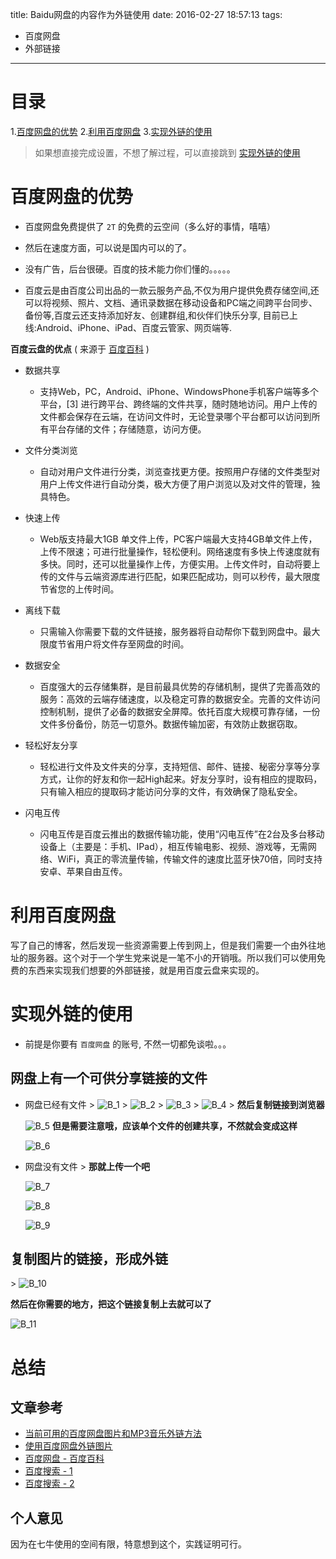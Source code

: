 title: Baidu网盘的内容作为外链使用
date: 2016-02-27 18:57:13
tags:
- 百度网盘
- 外部链接

---

# 目录

1.[百度网盘的优势](#positive)
2.[利用百度网盘](#usage)
3.[实现外链的使用](#outLink)

> 如果想直接完成设置，不想了解过程，可以直接跳到 [实现外链的使用](#outLink)

# <span id = "positive">百度网盘的优势</span>

- 百度网盘免费提供了 `2T` 的免费的云空间（多么好的事情，嘻嘻）
- 然后在速度方面，可以说是国内可以的了。
- 没有广告，后台很硬。百度的技术能力你们懂的。。。。。

- 百度云是由百度公司出品的一款云服务产品,不仅为用户提供免费存储空间,还可以将视频、照片、文档、通讯录数据在移动设备和PC端之间跨平台同步、备份等,百度云还支持添加好友、创建群组,和伙伴们快乐分享, 目前已上线:Android、iPhone、iPad、百度云管家、网页端等.


**百度云盘的优点** ( 来源于 [百度百科](http://baike.baidu.com/view/8194353.htm?wtp=tt) )

- 数据共享
  + 支持Web，PC，Android、iPhone、WindowsPhone手机客户端等多个平台，[3]  进行跨平台、跨终端的文件共享，随时随地访问。用户上传的文件都会保存在云端，在访问文件时，无论登录哪个平台都可以访问到所有平台存储的文件；存储随意，访问方便。

- 文件分类浏览
  + 自动对用户文件进行分类，浏览查找更方便。按照用户存储的文件类型对用户上传文件进行自动分类，极大方便了用户浏览以及对文件的管理，独具特色。

- 快速上传
  + Web版支持最大1GB 单文件上传，PC客户端最大支持4GB单文件上传，上传不限速；可进行批量操作，轻松便利。网络速度有多快上传速度就有多快。同时，还可以批量操作上传，方便实用。上传文件时，自动将要上传的文件与云端资源库进行匹配，如果匹配成功，则可以秒传，最大限度节省您的上传时间。

- 离线下载
  + 只需输入你需要下载的文件链接，服务器将自动帮你下载到网盘中。最大限度节省用户将文件存至网盘的时间。

- 数据安全
  + 百度强大的云存储集群，是目前最具优势的存储机制，提供了完善高效的服务：高效的云端存储速度，以及稳定可靠的数据安全。完善的文件访问控制机制，提供了必备的数据安全屏障。依托百度大规模可靠存储，一份文件多份备份，防范一切意外。数据传输加密，有效防止数据窃取。

- 轻松好友分享
  + 轻松进行文件及文件夹的分享，支持短信、邮件、链接、秘密分享等分享方式，让你的好友和你一起High起来。好友分享时，设有相应的提取码，只有输入相应的提取码才能访问分享的文件，有效确保了隐私安全。

- 闪电互传
  + 闪电互传是百度云推出的数据传输功能，使用“闪电互传”在2台及多台移动设备上（主要是：手机、IPad），相互传输电影、视频、游戏等，无需网络、WiFi，真正的零流量传输，传输文件的速度比蓝牙快70倍，同时支持安卓、苹果自由互传。

# <span id = "usage">利用百度网盘</span>

写了自己的博客，然后发现一些资源需要上传到网上，但是我们需要一个由外往地址的服务器。这个对于一个学生党来说是一笔不小的开销哦。所以我们可以使用免费的东西来实现我们想要的外部链接，就是用百度云盘来实现的。

# <span id = "outLink">实现外链的使用</span>

- 前提是你要有 `百度网盘` 的账号, 不然一切都免谈啦。。。

## 网盘上有一个可供分享链接的文件
  - 网盘已经有文件
    \>
    ![B_1](http://d.pcs.baidu.com/thumbnail/4721ffff560e7652c7c4152a35a61e40?fid=1879709549-250528-957872659191728&time=1456675200&sign=FDTAER-DCb740ccc5511e5e8fedcff06b081203-oyfe15MzrNncmDFhHmGCgt1m33E%3D&rt=sh&expires=2h&r=698339251&sharesign=unknown&size=c710_u500&quality=100)
    \>
    ![B_2](http://d.pcs.baidu.com/thumbnail/7a135bed41cc1766990f42c7ac64520b?fid=1879709549-250528-629756983410439&time=1456675200&sign=FDTAER-DCb740ccc5511e5e8fedcff06b081203-b%2Br5jtiedMkIhb3Kg%2B57qX1c5aY%3D&rt=sh&expires=2h&r=544045850&sharesign=unknown&size=c710_u500&quality=100)
    \>
    ![B_3](http://d.pcs.baidu.com/thumbnail/73982bc2ce9d53e85e726afb5670f5b2?fid=1879709549-250528-656620657454970&time=1456675200&sign=FDTAER-DCb740ccc5511e5e8fedcff06b081203-JcekeBSCO2RyXdaNKtRdNlUqV8k%3D&rt=sh&expires=2h&r=257977781&sharesign=unknown&size=c710_u500&quality=100)
    \>
    ![B_4](http://d.pcs.baidu.com/thumbnail/53ac0745f61c6242d9f62b1485154b3f?fid=1879709549-250528-654372971146915&time=1456675200&sign=FDTAER-DCb740ccc5511e5e8fedcff06b081203-oND%2FlozTga%2BxKmw8zZV1Js6N3oQ%3D&rt=sh&expires=2h&r=281966909&sharesign=unknown&size=c710_u500&quality=100)
    \>
    **然后复制链接到浏览器**

    ![B_5](http://d.pcs.baidu.com/thumbnail/17799e07807a97f77b5bd7b9ea0d2aff?fid=1879709549-250528-224180079792347&time=1456675200&sign=FDTAER-DCb740ccc5511e5e8fedcff06b081203-8CY0WMkXY2NRl1jS4hgEFpvwCKQ%3D&rt=sh&expires=2h&r=933000901&sharesign=unknown&size=c710_u500&quality=100)
    **但是需要注意哦，应该单个文件的创建共享，不然就会变成这样**

    ![B_6](http://d.pcs.baidu.com/thumbnail/2a77e6b4f74fe36c3cd345bdc2190866?fid=1879709549-250528-576987393515010&time=1456675200&sign=FDTAER-DCb740ccc5511e5e8fedcff06b081203-d50g62zFAgez4xvX9O3L%2FJaYz6M%3D&rt=sh&expires=2h&r=379755025&sharesign=unknown&size=c710_u500&quality=100)

  - 网盘没有文件
    \>
    **那就上传一个吧**

    ![B_7](http://d.pcs.baidu.com/thumbnail/881a7e537ca0e18db110b965a32f7427?fid=1879709549-250528-258559316866838&time=1456675200&sign=FDTAER-DCb740ccc5511e5e8fedcff06b081203-4VpzWl%2FET4qg%2FhdlXjmhLe0YTGE%3D&rt=sh&expires=2h&r=907522143&sharesign=unknown&size=c710_u500&quality=100)

    ![B_8](http://d.pcs.baidu.com/thumbnail/3a3ccb2d1cbb1d7b60cbbb868dd9fc59?fid=1879709549-250528-120969255742043&time=1456675200&sign=FDTAER-DCb740ccc5511e5e8fedcff06b081203-1rhgLtWD5W44GYqGOA%2BMMFDMYQo%3D&rt=sh&expires=2h&r=884403133&sharesign=unknown&size=c710_u500&quality=100)

    ![B_9](http://d.pcs.baidu.com/thumbnail/2c88f6f3a2c515fe73a63a882e810aac?fid=1879709549-250528-584642026386253&time=1456675200&sign=FDTAER-DCb740ccc5511e5e8fedcff06b081203-%2FNsPG8kj%2FmW0fJZGfWO3gD4dXZs%3D&rt=sh&expires=2h&r=418792673&sharesign=unknown&size=c710_u500&quality=100)


## 复制图片的链接，形成外链
   \>
   ![B_10](http://d.pcs.baidu.com/thumbnail/ad40ed5c78f0b51ae937d35f1805cd7a?fid=1879709549-250528-1089245127592430&time=1456675200&sign=FDTAER-DCb740ccc5511e5e8fedcff06b081203-eMnI8wKqJzV4MP0NFn6%2Bstpquxk%3D&rt=sh&expires=2h&r=588699866&sharesign=unknown&size=c710_u500&quality=100)

   **然后在你需要的地方，把这个链接复制上去就可以了**

   ![B_11](http://d.pcs.baidu.com/thumbnail/0d71f4020f1f9f324254fe47bc3e95dc?fid=1879709549-250528-255909074165656&time=1456675200&sign=FDTAER-DCb740ccc5511e5e8fedcff06b081203-88Izy5hEOQoq1MNBjba56gxd9Qc%3D&rt=sh&expires=2h&r=898423899&sharesign=unknown&size=c710_u500&quality=100)


# 总结

## 文章参考

- [当前可用的百度网盘图片和MP3音乐外链方法](http://www.freehao123.com/baidu-pan-mp3/)
- [使用百度网盘外链图片](http://www.360doc.com/content/13/1026/00/7863900_324242288.shtml)
- [百度网盘 - 百度百科](http://baike.baidu.com/view/8194353.htm?wtp=tt)
- [百度搜索 - 1](https://www.baidu.com/s?wd=%E7%99%BE%E5%BA%A6%E7%BD%91%E7%9B%98%E7%9A%84%E4%BC%98%E7%82%B9&rsv_spt=1&rsv_iqid=0x8d2391e6000cbfab&issp=1&f=8&rsv_bp=1&rsv_idx=2&ie=utf-8&tn=93288332_hao_pg&rsv_enter=1&oq=%E7%99%BE%E5%BA%A6%E7%BD%91%E7%9B%98&rsv_t=db90PQ%2FAXqyYpgtNbUIxxa1HXTilzUrAgpL7lRM%2B17%2BSNANTmgK9NxAKtJFdB09XxxeO0bS8&inputT=2994&rsv_pq=dd44aa2c003c71fd&rsv_sug3=79&rsv_sug1=44&rsv_sug7=100&bs=%E7%99%BE%E5%BA%A6%E7%BD%91%E7%9B%98)
- [百度搜索 - 2](https://www.baidu.com/s?wd=%E7%BD%91%E7%9B%98&rsv_spt=1&rsv_iqid=0xbc73fc8d000175f7&issp=1&f=3&rsv_bp=1&rsv_idx=2&ie=utf-8&tn=baiduhome_pg&rsv_enter=1&oq=git%20%E6%9B%B4%E6%96%B0%E4%BB%A3%E7%A0%81%E5%88%B0%E6%9C%AC%E5%9C%B0&rsv_t=7957VIgrsFOIVxqFRHTGeRJBaVhWtzG4ja58ZkH8%2B0C1T28hpVwyv3wIhrU0eSvrFr8y&inputT=1825&rsv_pq=ae40f2f50001059c&rsv_sug3=33&rsv_sug2=0&prefixsug=%E7%BD%91%E7%9B%98&rsp=0&rsv_sug4=1826&bs=git%20%E6%9B%B4%E6%96%B0%E4%BB%A3%E7%A0%81%E5%88%B0%E6%9C%AC%E5%9C%B0&rsv_jmp=fail)

## 个人意见

因为在七牛使用的空间有限，特意想到这个，实践证明可行。
